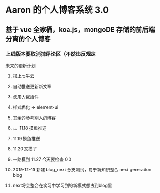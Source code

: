 # Aaron 的个人博客系统 3.0

## 基于 vue 全家桶，koa.js，mongoDB 存储的前后端分离的个人博客

### 上线版本要取消掉评论区（不然违反规定

未来的更新计划

1. 搭上七牛云

2. 自动推送更新新文章

3. 使用大佬插件

4. 样式优化 -> element-ui

5. 其余的参考别人的博客

6. 。。11.18 摸鱼推送

7. 11.19 摸鱼推送

8. 11.20 又摸了

9. 一路摸到 11.27 今天要检查 0 0

10. 2019-12-15 新建 blog_next 分支测试，用于新知识整合 next generation blog

11. next将会整合在实习中学习到的新模式想法到blog里
